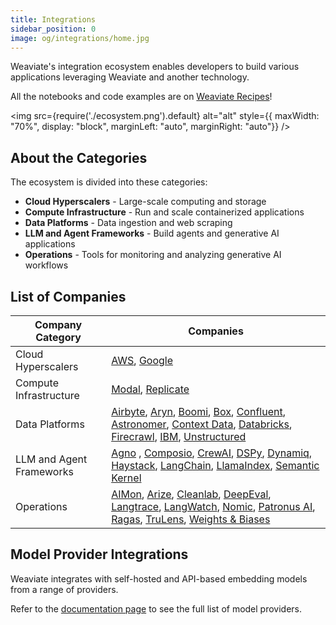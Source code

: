 ```yaml
---
title: Integrations
sidebar_position: 0
image: og/integrations/home.jpg
---
```


Weaviate's integration ecosystem enables developers to build various applications leveraging Weaviate and another technology.

All the notebooks and code examples are on [Weaviate Recipes](https://github.com/weaviate/recipes)!

<img
    src={require('./ecosystem.png').default}
    alt="alt"
    style={{ maxWidth: "70%", display: "block", marginLeft: "auto", marginRight: "auto"}}
/>


## About the Categories
The ecosystem is divided into these categories:

* **Cloud Hyperscalers** - Large-scale computing and storage
* **Compute Infrastructure** - Run and scale containerized applications
* **Data Platforms** - Data ingestion and web scraping 
* **LLM and Agent Frameworks** - Build agents and generative AI applications
* **Operations** - Tools for monitoring and analyzing generative AI workflows



## List of Companies

| Company Category | Companies |
|------------------|-----------|
| Cloud Hyperscalers | [AWS](/developers/integrations/cloud-hyperscalers/aws), [Google](/developers/integrations/cloud-hyperscalers/google)|
| Compute Infrastructure | [Modal](/developers/integrations/compute-infrastructure/modal), [Replicate](/developers/integrations/compute-infrastructure/replicate) |
| Data Platforms |[Airbyte](/developers/integrations/data-platforms/airbyte), [Aryn](/developers/integrations/data-platforms/aryn/), [Boomi](/developers/integrations/data-platforms/boomi/), [Box](/developers/integrations/data-platforms/box/), [Confluent](/developers/integrations/data-platforms/confluent), [Astronomer](/developers/integrations/data-platforms/astronomer), [Context Data](/developers/integrations/data-platforms/context-data/), [Databricks](/developers/integrations/data-platforms/databricks/), [Firecrawl](/developers/integrations/data-platforms/firecrawl), [IBM](/developers/integrations/data-platforms/ibm/),  [Unstructured](/developers/integrations/data-platforms/unstructured) |
| LLM and Agent Frameworks | [Agno](/developers/integrations/llm-agent-frameworks/agno/) , [Composio](/developers/integrations/llm-agent-frameworks/composio/), [CrewAI](/developers/integrations/llm-agent-frameworks/crewai/), [DSPy](/developers/integrations/llm-agent-frameworks/dspy/), [Dynamiq](/developers/integrations/llm-agent-frameworks/dynamiq/), [Haystack](/developers/integrations/llm-agent-frameworks/haystack/), [LangChain](/developers/integrations/llm-agent-frameworks/langchain/), [LlamaIndex](/developers/integrations/llm-agent-frameworks/llamaindex/), [Semantic Kernel](/developers/integrations/llm-agent-frameworks/semantic-kernel/) |
| Operations | [AIMon](/developers/integrations/operations/aimon/), [Arize](/developers/integrations/operations/arize/), [Cleanlab](/developers/integrations/operations/cleanlab/), [DeepEval](/developers/integrations/operations/deepeval/), [Langtrace](/developers/integrations/operations/langtrace/), [LangWatch](/developers/integrations/operations/langwatch/), [Nomic](/developers/integrations/operations/nomic/), [Patronus AI](/developers/integrations/operations/patronus/), [Ragas](/developers/integrations/operations/ragas/), [TruLens](/developers/integrations/operations/trulens/), [Weights & Biases](/developers/integrations/operations/wandb/) |

## Model Provider Integrations 
Weaviate integrates with self-hosted and API-based embedding models from a range of providers.

Refer to the [documentation page](/developers/weaviate/model-providers) to see the full list of model providers.